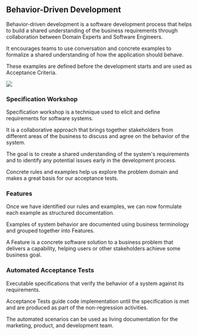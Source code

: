 ## Behavior-Driven Development

Behavior-driven development is a software development process that helps to build a shared understanding of the
business requirements through collaboration between Domain Experts and Software Engineers.

It encourages teams to use conversation and concrete examples to formalize a shared understanding of how the application
should behave.

These examples are defined before the development starts and are used as Acceptance Criteria.

![](embed:BehaviorDrivenDevelopment)

### Specification Workshop

Specification workshop is a technique used to elicit and define requirements for software systems.

It is a collaborative approach that brings together stakeholders from different areas of the business to discuss and
agree on the behavior of the system.

The goal is to create a shared understanding of the system's requirements and to identify any potential issues early in
the development process.

Concrete rules and examples help us explore the problem domain and makes a great basis for our acceptance tests.

### Features

Once we have identified our rules and examples, we can now formulate each example as structured documentation.

Examples of system behavior are documented using business terminology and grouped together into Features.

A Feature is a concrete software solution to a business problem that delivers a capability, helping users or other
stakeholders achieve some business goal.

### Automated Acceptance Tests

Executable specifications that verify the behavior of a system against its requirements.

Acceptance Tests guide code implementation until the specification is met and are produced as part of the non-regression
activities.

The automated scenarios can be used as living documentation for the marketing, product, and development team.
